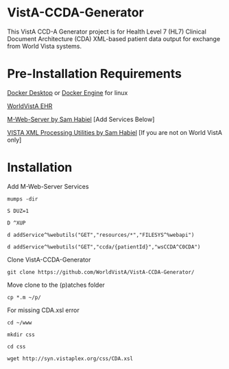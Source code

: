 # VistA-CCDA-Generator

This VistA CCD-A Generator project is for Health Level 7 (HL7) Clinical Document Architecture (CDA) XML-based patient data output for exchange from World Vista systems.

# Pre-Installation Requirements

[Docker Desktop](https://hub.docker.com/editions/community/docker-ce-desktop-windows/) or [Docker Engine](https://docs.docker.com/engine/install/ubuntu/) for linux


[WorldVistA EHR](https://hub.docker.com/r/worldvista/worldvista-ehr)


[M-Web-Server by Sam Habiel](https://github.com/shabiel/M-Web-Server/) [Add Services Below]

[VISTA XML Processing Utilities by Sam Habiel](https://github.com/shabiel/VISTA-xml-processing-utilities) [If you are not on World VistA only]

# Installation

Add M-Web-Server Services 

`mumps -dir`

`S DUZ=1`

`D ^XUP`

`d addService^%webutils("GET","resources/*","FILESYS^%webapi")`

`d addService^%webutils("GET","ccda/{patientId}","wsCCDA^C0CDA")`

Clone VistA-CCDA-Generator

`git clone https://github.com/WorldVistA/VistA-CCDA-Generator/`

Move clone to the (p)atches folder

`cp *.m ~/p/`

For missing CDA.xsl error

`cd ~/www`

`mkdir css`

`cd css`

`wget http://syn.vistaplex.org/css/CDA.xsl`
